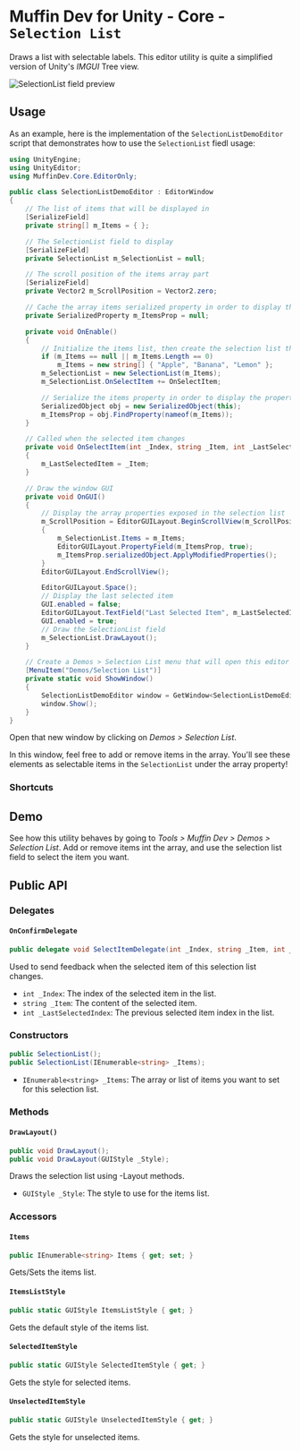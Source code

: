 # Muffin Dev for Unity - Core - `Selection List`

Draws a list with selectable labels. This editor utility is quite a simplified version of Unity's *IMGUI* Tree view.

![`SelectionList` field preview](./Images/selection-list.jpg)

## Usage

As an example, here is the implementation of the `SelectionListDemoEditor` script that demonstrates how to use the `SelectionList` fiedl usage:

```cs
using UnityEngine;
using UnityEditor;
using MuffinDev.Core.EditorOnly;

public class SelectionListDemoEditor : EditorWindow
{
    // The list of items that will be displayed in 
    [SerializeField]
    private string[] m_Items = { };

    // The SelectionList field to display
    [SerializeField]
    private SelectionList m_SelectionList = null;

    // The scroll position of the items array part
    [SerializeField]
    private Vector2 m_ScrollPosition = Vector2.zero;

    // Cache the array items serialized property in order to display the array property field as expected
    private SerializedProperty m_ItemsProp = null;

    private void OnEnable()
    {
        // Initialize the items list, then create the selection list that will show these items and make them selectable
        if (m_Items == null || m_Items.Length == 0)
            m_Items = new string[] { "Apple", "Banana", "Lemon" };
        m_SelectionList = new SelectionList(m_Items);
        m_SelectionList.OnSelectItem += OnSelectItem;

        // Serialize the items property in order to display the property field for the array
        SerializedObject obj = new SerializedObject(this);
        m_ItemsProp = obj.FindProperty(nameof(m_Items));
    }

    // Called when the selected item changes
    private void OnSelectItem(int _Index, string _Item, int _LastSelectedIndex)
    {
        m_LastSelectedItem = _Item;
    }

    // Draw the window GUI
    private void OnGUI()
    {
        // Display the array properties exposed in the selection list
        m_ScrollPosition = EditorGUILayout.BeginScrollView(m_ScrollPosition, GUILayout.Height(120f));
        {
            m_SelectionList.Items = m_Items;
            EditorGUILayout.PropertyField(m_ItemsProp, true);
            m_ItemsProp.serializedObject.ApplyModifiedProperties();
        }
        EditorGUILayout.EndScrollView();

        EditorGUILayout.Space();
        // Display the last selected item
        GUI.enabled = false;
        EditorGUILayout.TextField("Last Selected Item", m_LastSelectedItem);
        GUI.enabled = true;
        // Draw the SelectionList field
        m_SelectionList.DrawLayout();
    }

    // Create a Demos > Selection List menu that will open this editor window.
    [MenuItem("Demos/Selection List")]
    private static void ShowWindow()
    {
        SelectionListDemoEditor window = GetWindow<SelectionListDemoEditor>(false, EDITOR_WINDOW_TITLE, true);
        window.Show();
    }
}
```

Open that new window by clicking on *Demos > Selection List*.

In this window, feel free to add or remove items in the array. You'll see these elements as selectable items in the `SelectionList` under the array property!

### Shortcuts

## Demo

See how this utility behaves by going to *Tools > Muffin Dev > Demos > Selection List*. Add or remove items int the array, and use the selection list field to select the item you want.

## Public API

### Delegates

#### `OnConfirmDelegate`

```cs
public delegate void SelectItemDelegate(int _Index, string _Item, int _LastSelectedIndex)
```

Used to send feedback when the selected item of this selection list changes.

- `int _Index`: The index of the selected item in the list.
- `string _Item`: The content of the selected item.
- `int _LastSelectedIndex`: The previous selected item index in the list.

### Constructors

```cs
public SelectionList();
public SelectionList(IEnumerable<string> _Items);
```

- `IEnumerable<string> _Items`: The array or list of items you want to set for this selection list.

### Methods

#### `DrawLayout()`

```cs
public void DrawLayout();
public void DrawLayout(GUIStyle _Style);
```

Draws the selection list using -Layout methods.

- `GUIStyle _Style`: The style to use for the items list.

### Accessors

#### `Items`

```cs
public IEnumerable<string> Items { get; set; }
```

Gets/Sets the items list.

#### `ItemsListStyle`

```cs
public static GUIStyle ItemsListStyle { get; }
```

Gets the default style of the items list.

#### `SelectedItemStyle`

```cs
public static GUIStyle SelectedItemStyle { get; }
```

Gets the style for selected items.

#### `UnselectedItemStyle`

```cs
public static GUIStyle UnselectedItemStyle { get; }
```

Gets the style for unselected items.